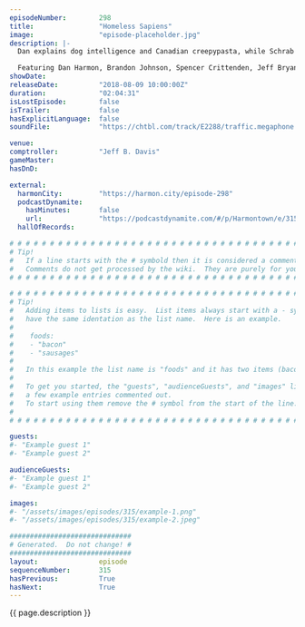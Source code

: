 ```yaml
---
episodeNumber:        298
title:                "Homeless Sapiens"
image:                "episode-placeholder.jpg"
description: |-
  Dan explains dog intelligence and Canadian creepypasta, while Schrab and Jeff demonstrate the perfect stage walk-on. Spencer tries MeUndies for the first time, and Dan plays himself.

  Featuring Dan Harmon, Brandon Johnson, Spencer Crittenden, Jeff Bryan Davis and Rob Schrab.
showDate:             
releaseDate:          "2018-08-09 10:00:00Z"
duration:             "02:04:31"
isLostEpisode:        false
isTrailer:            false
hasExplicitLanguage:  false
soundFile:            "https://chtbl.com/track/E2288/traffic.megaphone.fm/STA2817009246.mp3?updated=1596836932"

venue:                
comptroller:          "Jeff B. Davis"
gameMaster:           
hasDnD:               

external:
  harmonCity:         "https://harmon.city/episode-298"
  podcastDynamite:
    hasMinutes:       false
    url:              "https://podcastdynamite.com/#/p/Harmontown/e/315/298"
  hallOfRecords:      

# # # # # # # # # # # # # # # # # # # # # # # # # # # # # # # # # # # # # # # # # # # # #
# Tip!
#   If a line starts with the # symbold then it is considered a comment.
#   Comments do not get processed by the wiki.  They are purely for your information.
# # # # # # # # # # # # # # # # # # # # # # # # # # # # # # # # # # # # # # # # # # # # #

# # # # # # # # # # # # # # # # # # # # # # # # # # # # # # # # # # # # # # # # # # # # #
# Tip!
#   Adding items to lists is easy.  List items always start with a - symbol and have
#   have the same identation as the list name.  Here is an example.
#
#    foods:
#    - "bacon"
#    - "sausages"
#
#   In this example the list name is "foods" and it has two items (bacon, and sausages).
#
#   To get you started, the "guests", "audienceGuests", and "images" lists below have
#   a few example entries commented out.
#   To start using them remove the # symbol from the start of the line.
#
# # # # # # # # # # # # # # # # # # # # # # # # # # # # # # # # # # # # # # # # # # # # #

guests:
#- "Example guest 1"
#- "Example guest 2"

audienceGuests:
#- "Example guest 1"
#- "Example guest 2"

images:
#- "/assets/images/episodes/315/example-1.png"
#- "/assets/images/episodes/315/example-2.jpeg"

##############################
# Generated.  Do not change! #
##############################
layout:               episode
sequenceNumber:       315
hasPrevious:          True
hasNext:              True
---
```


<!-- The episode description will be rendered here -->
{{ page.description }}

<!-- Add your content BELOW here -->
<!-- vvvvvvvvvvvvvvvvvvvvvvvvvvv -->




<!-- ^^^^^^^^^^^^^^^^^^^^^^^^^^^ -->
<!-- Add your content ABOVE here -->

<!-- The episode gallery will be rendered here -->